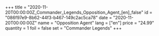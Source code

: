 +++
title = "2020-11-20T00:00:00Z_Commander_Legends_Opposition_Agent_[en]_false"
id = "086f97e9-8b62-44f3-b467-149c2ac5ca78"
date = "2020-11-20T00:00:00Z"
name = "Opposition Agent"
lang = ["en"]
price = "24.99"
quantity = 1
foil = false
set = "Commander Legends"
+++
